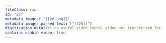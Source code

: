 ```yaml
---
fileClass: raw
id: "26"
metadata images: "[[26.png]]"
metadata images parsed text: ["[[26]]"]
digitization details: no useful video found, video not transferred for parsing
contains usable video: true
---
```

